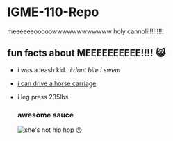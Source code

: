 # IGME-110-Repo
meeeeeeooooowwwwwwwwwwww holy cannoli!!!!!!!!!
## fun facts about MEEEEEEEEEE!!!! 😹
- i was a leash kid...*i dont bite i swear*
- [i can drive a horse carriage](https://www.youtube.com/watch?v=Eu0AP8ZYZSM)
- i leg press 235lbs

  ### awesome sauce
  ![she's not hip hop ☹️](https://i.imgur.com/col1EDl.png)
